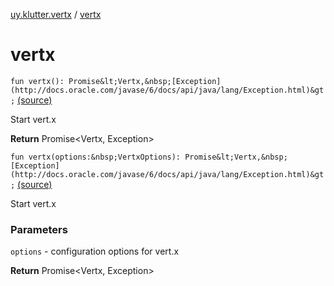 [uy.klutter.vertx](index.md) / [vertx](.)


# vertx
`fun vertx(): Promise&lt;Vertx,&nbsp;[Exception](http://docs.oracle.com/javase/6/docs/api/java/lang/Exception.html)&gt;` [(source)](https://github.com/kohesive/klutter/blob/master/vertx3-jdk8/src/main/kotlin/uy/klutter/vertx/Vertx.kt#L25)

Start vert.x

**Return**
Promise&lt;Vertx, Exception&gt;


`fun vertx(options:&nbsp;VertxOptions): Promise&lt;Vertx,&nbsp;[Exception](http://docs.oracle.com/javase/6/docs/api/java/lang/Exception.html)&gt;` [(source)](https://github.com/kohesive/klutter/blob/master/vertx3-jdk8/src/main/kotlin/uy/klutter/vertx/Vertx.kt#L52)

Start vert.x

### Parameters
`options` - configuration options for vert.x

**Return**
Promise&lt;Vertx, Exception&gt;


